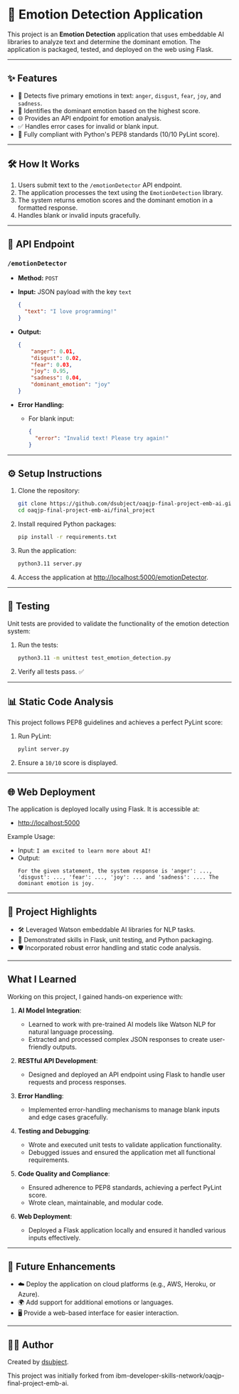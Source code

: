 # 🚀 Emotion Detection Application

This project is an **Emotion Detection** application that uses embeddable AI libraries to analyze text and determine the dominant emotion. The application is packaged, tested, and deployed on the web using Flask.

---

## ✨ Features
- 🧠 Detects five primary emotions in text: `anger`, `disgust`, `fear`, `joy`, and `sadness`.
- 🎯 Identifies the dominant emotion based on the highest score.
- 🌐 Provides an API endpoint for emotion analysis.
- ✅ Handles error cases for invalid or blank input.
- 📏 Fully compliant with Python's PEP8 standards (10/10 PyLint score).

---

## 🛠️ **How It Works**
1. Users submit text to the `/emotionDetector` API endpoint.
2. The application processes the text using the `EmotionDetection` library.
3. The system returns emotion scores and the dominant emotion in a formatted response.
4. Handles blank or invalid inputs gracefully.

---

## 🌟 **API Endpoint**
### `/emotionDetector`
- **Method:** `POST`
- **Input:** JSON payload with the key `text`
    ```json
    {
      "text": "I love programming!"
    }
    ```
- **Output:**
    ```json
    {
        "anger": 0.01,
        "disgust": 0.02,
        "fear": 0.03,
        "joy": 0.95,
        "sadness": 0.04,
        "dominant_emotion": "joy"
    }
    ```

- **Error Handling:**
    - For blank input:
        ```json
        {
          "error": "Invalid text! Please try again!"
        }
        ```

---

## ⚙️ **Setup Instructions**
1. Clone the repository:
    ```bash
    git clone https://github.com/dsubject/oaqjp-final-project-emb-ai.git
    cd oaqjp-final-project-emb-ai/final_project
    ```
2. Install required Python packages:
    ```bash
    pip install -r requirements.txt
    ```
3. Run the application:
    ```bash
    python3.11 server.py
    ```
4. Access the application at [http://localhost:5000/emotionDetector](http://localhost:5000/emotionDetector).

---

## 🧪 **Testing**
Unit tests are provided to validate the functionality of the emotion detection system:
1. Run the tests:
    ```bash
    python3.11 -m unittest test_emotion_detection.py
    ```
2. Verify all tests pass. ✅

---

## 📊 **Static Code Analysis**
This project follows PEP8 guidelines and achieves a perfect PyLint score:
1. Run PyLint:
    ```bash
    pylint server.py
    ```
2. Ensure a `10/10` score is displayed.

---

## 🌐 **Web Deployment**
The application is deployed locally using Flask. It is accessible at:
- [http://localhost:5000](http://localhost:5000)

Example Usage:
- Input: `I am excited to learn more about AI!`
- Output:
    ```
    For the given statement, the system response is 'anger': ..., 'disgust': ..., 'fear': ..., 'joy': ... and 'sadness': .... The dominant emotion is joy.
    ```

---

## 🌟 **Project Highlights**
- 🛠️ Leveraged Watson embeddable AI libraries for NLP tasks.
- 🔧 Demonstrated skills in Flask, unit testing, and Python packaging.
- 🛡️ Incorporated robust error handling and static code analysis.

---

## What I Learned
Working on this project, I gained hands-on experience with:
1. **AI Model Integration**:
    - Learned to work with pre-trained AI models like Watson NLP for natural language processing.
    - Extracted and processed complex JSON responses to create user-friendly outputs.

2. **RESTful API Development**:
    - Designed and deployed an API endpoint using Flask to handle user requests and process responses.

3. **Error Handling**:
    - Implemented error-handling mechanisms to manage blank inputs and edge cases gracefully.

4. **Testing and Debugging**:
    - Wrote and executed unit tests to validate application functionality.
    - Debugged issues and ensured the application met all functional requirements.

5. **Code Quality and Compliance**:
    - Ensured adherence to PEP8 standards, achieving a perfect PyLint score.
    - Wrote clean, maintainable, and modular code.

6. **Web Deployment**:
    - Deployed a Flask application locally and ensured it handled various inputs effectively.

---

## 🚀 **Future Enhancements**
- ☁️ Deploy the application on cloud platforms (e.g., AWS, Heroku, or Azure).
- 🌍 Add support for additional emotions or languages.
- 🖥️ Provide a web-based interface for easier interaction.

---

## 👩‍💻 **Author**
Created by [dsubject](https://github.com/dsubject). 

This project was initially forked from ibm-developer-skills-network/oaqjp-final-project-emb-ai.


